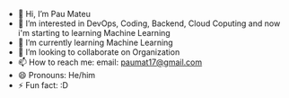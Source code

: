 - 👋 Hi, I’m Pau Mateu
- 👀 I’m interested in DevOps, Coding, Backend, Cloud Coputing and now i'm starting to learning Machine Learning
- 🌱 I’m currently learning Machine Learning
- 💞️ I’m looking to collaborate on Organization
- 📫 How to reach me: email: paumat17@gmail.com
- 😄 Pronouns: He/him
- ⚡ Fun fact: :D

<!---
ElStevenn/ElStevenn is a ✨ special ✨ repository because its `README.md` (this file) appears on your GitHub profile.
You can click the Preview link to take a look at your changes.
--->
